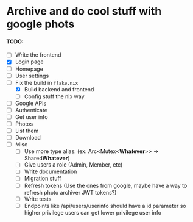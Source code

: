 # Archive and do cool stuff with google phots


#### TODO:
- [ ] Write the frontend
 - [x] Login page
 - [ ] Homepage
 - [ ] User settings
- [ ] Fix the build in `flake.nix`
  - [x] Build backend and frontend
  - [ ] Config stuff the nix way
- [ ] Google APIs
 - [ ] Authenticate
 - [ ] Get user info
 - [ ] Photos
  - [ ] List them
  - [ ] Download 
- [ ] Misc
  - [ ] Use more type alias: (ex: Arc<Mutex<**Whatever**>> -> Shared**Whatever**)
  - [ ] Give users a role (Admin, Member, etc)
  - [ ] Write documentation
  - [ ] Migration stuff
  - [ ] Refresh tokens (Use the ones from google, maybe have a way to refresh photo archiver JWT tokens?)
  - [ ] Write tests
  - [ ] Endpoints like /api/users/userinfo should have a id parameter so higher privilege users can get lower privilege user info